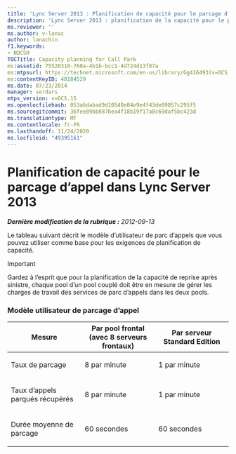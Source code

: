 ```yaml
---
title: 'Lync Server 2013 : Planification de capacité pour le parcage d’appel'
description: 'Lync Server 2013 : planification de la capacité pour le parc d’appels.'
ms.reviewer: ''
ms.author: v-lanac
author: lanachin
f1.keywords:
- NOCSH
TOCTitle: Capacity planning for Call Park
ms:assetid: 75520310-760a-4b1b-bcc1-4d724d13f87a
ms:mtpsurl: https://technet.microsoft.com/en-us/library/Gg416493(v=OCS.15)
ms:contentKeyID: 48184529
ms.date: 07/23/2014
manager: serdars
mtps_version: v=OCS.15
ms.openlocfilehash: 053a6dabad9d10540e84e9e4f43de09057c295f5
ms.sourcegitcommit: 36fee89bb887bea4f18b19f17a8c69daf5bc423d
ms.translationtype: MT
ms.contentlocale: fr-FR
ms.lasthandoff: 11/24/2020
ms.locfileid: "49395161"
---
```

# <a name="capacity-planning-for-call-park-in-lync-server-2013"></a>Planification de capacité pour le parcage d’appel dans Lync Server 2013

<div data-xmlns="http://www.w3.org/1999/xhtml">

<div class="topic" data-xmlns="http://www.w3.org/1999/xhtml" data-msxsl="urn:schemas-microsoft-com:xslt" data-cs="https://msdn.microsoft.com/">

<div data-asp="https://msdn2.microsoft.com/asp">



</div>

<div id="mainSection">

<div id="mainBody">

<span> </span>

_**Dernière modification de la rubrique :** 2012-09-13_

<div id="sectionSection0" class="section">

Le tableau suivant décrit le modèle d’utilisateur de parc d’appels que vous pouvez utiliser comme base pour les exigences de planification de capacité.

<div>


> [!IMPORTANT]  
> Gardez à l’esprit que pour la planification de la capacité de reprise après sinistre, chaque pool d’un pool couplé doit être en mesure de gérer les charges de travail des services de parc d’appels dans les deux pools.



</div>

### <a name="call-park-user-model"></a>Modèle utilisateur de parcage d’appel

<table>
<colgroup>
<col style="width: 33%" />
<col style="width: 33%" />
<col style="width: 33%" />
</colgroup>
<thead>
<tr class="header">
<th>Mesure</th>
<th>Par pool frontal (avec 8 serveurs frontaux)</th>
<th>Par serveur Standard Edition</th>
</tr>
</thead>
<tbody>
<tr class="odd">
<td><p>Taux de parcage</p></td>
<td><p>8 par minute</p></td>
<td><p>1 par minute</p></td>
</tr>
<tr class="even">
<td><p>Taux d’appels parqués récupérés</p></td>
<td><p>8 par minute</p></td>
<td><p>1 par minute</p></td>
</tr>
<tr class="odd">
<td><p>Durée moyenne de parcage</p></td>
<td><p>60 secondes</p></td>
<td><p>60 secondes</p></td>
</tr>
</tbody>
</table>


</div>

</div>

<span> </span>

</div>

</div>

</div>


